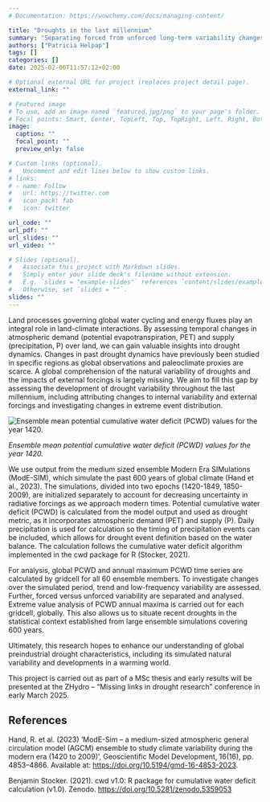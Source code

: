 ```yaml
---
# Documentation: https://wowchemy.com/docs/managing-content/

title: "Droughts in the last millennium"
summary: "Separating forced from unforced long-term variability changes in the hydroclimate"
authors: ["Patricia Helpap"]
tags: []
categories: []
date: 2025-02-06T11:57:12+02:00

# Optional external URL for project (replaces project detail page).
external_link: ""

# Featured image
# To use, add an image named `featured.jpg/png` to your page's folder.
# Focal points: Smart, Center, TopLeft, Top, TopRight, Left, Right, BottomLeft, Bottom, BottomRight.
image:
  caption: ""
  focal_point: ""
  preview_only: false

# Custom links (optional).
#   Uncomment and edit lines below to show custom links.
# links:
# - name: Follow
#   url: https://twitter.com
#   icon_pack: fab
#   icon: twitter

url_code: ""
url_pdf: ""
url_slides: ""
url_video: ""

# Slides (optional).
#   Associate this project with Markdown slides.
#   Simply enter your slide deck's filename without extension.
#   E.g. `slides = "example-slides"` references `content/slides/example-slides.md`.
#   Otherwise, set `slides = ""`.
slides: ""
---
```


Land processes governing global water cycling and energy fluxes play an integral role in land-climate interactions. By assessing temporal changes in atmospheric demand (potential evapotranspiration, PET) and supply (precipitation, P) over land, we can gain valuable insights into drought dynamics. Changes in past drought dynamics have previously been studied in specific regions as global observations and paleoclimate proxies are scarce. A global comprehension of the natural variability of droughts and the impacts of external forcings is largely missing. We aim to fill this gap by assessing the development of drought variability throughout the last millennium, including attributing changes to internal variability and external forcings and investigating changes in extreme event distribution.

![Ensemble mean potential cumulative water deficit (PCWD) values for the year 1420.](lastmillennium_drought.png)

*Ensemble mean potential cumulative water deficit (PCWD) values for the year 1420.*

We use output from the medium sized ensemble Modern Era SIMulations (ModE-SIM), which simulate the past 600 years of global climate (Hand et al., 2023). The simulations, divided into two epochs (1420-1849, 1850-2009), are initialized separately to account for decreasing uncertainty in radiative forcings as we approach modern times. Potential cumulative water deficit (PCWD) is calculated from the model output and used as drought metric, as it incorporates atmospheric demand (PET) and supply (P). Daily precipitation is used for calculation so the timing of precipitation events can be included, which allows for drought event definition based on the water balance. The calculation follows the cumulative water deficit algorithm implemented in the cwd package for R (Stocker, 2021). 

For analysis, global PCWD and annual maximum PCWD time series are calculated by gridcell for all 60 ensemble members. To investigate changes over the simulated period, trend and low-frequency variability are assessed. Further, forced versus unforced variability are separated and analysed. Extreme value analysis of PCWD annual maxima is carried out for each gridcell, globally. This also allows us to situate recent droughts in the statistical context established from large ensemble simulations covering 600 years.

Ultimately, this research hopes to enhance our understanding of global preindustrial drought characteristics, including its simulated natural variability and developments in a warming world.

This project is carried out as part of a MSc thesis and early results will be presented at the ZHydro – “Missing links in drought research” conference in early March 2025.

## References

Hand, R. et al. (2023) ‘ModE-Sim – a medium-sized atmospheric general circulation model (AGCM) ensemble to study climate variability during the modern era (1420 to 2009)’, Geoscientific Model Development, 16(16), pp. 4853–4866. Available at: https://doi.org/10.5194/gmd-16-4853-2023.

Benjamin Stocker. (2021). cwd v1.0: R package for cumulative water deficit calculation (v1.0). Zenodo. https://doi.org/10.5281/zenodo.5359053

